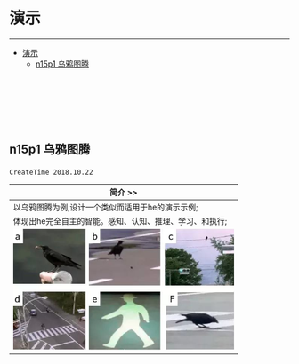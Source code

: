 # 演示

***

<!-- TOC depthFrom:1 depthTo:6 withLinks:1 updateOnSave:1 orderedList:0 -->

- [演示](#演示)
	- [n15p1 乌鸦图腾](#n15p1-乌鸦图腾)

<!-- /TOC -->


<br><br><br><br><br>


## n15p1 乌鸦图腾
`CreateTime 2018.10.22`

| 简介 >> |
| --- |
| 以乌鸦图腾为例,设计一个类似而适用于he的演示示例; |
| 体现出he完全自主的智能。感知、认知、推理、学习、和执行; |
| ![](assets/65_乌鸦图腾.png) |








<br><br><br><br><br><br><br><br><br><br><br>
